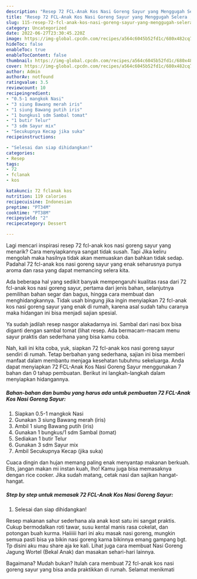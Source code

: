 ```yaml
---
description: "Resep 72 FCL-Anak Kos Nasi Goreng Sayur yang Menggugah Selera , Bikin Ngiler"
title: "Resep 72 FCL-Anak Kos Nasi Goreng Sayur yang Menggugah Selera , Bikin Ngiler"
slug: 115-resep-72-fcl-anak-kos-nasi-goreng-sayur-yang-menggugah-selera-bikin-ngiler
category: Uncategorized
date: 2022-06-27T23:30:45.220Z
image: https://img-global.cpcdn.com/recipes/a564c6045b52fd1c/680x482cq70/72-fcl-anak-kos-nasi-goreng-sayur-foto-resep-utama.jpg
hideToc: false
enableToc: true
enableTocContent: false
thumbnail: https://img-global.cpcdn.com/recipes/a564c6045b52fd1c/680x482cq70/72-fcl-anak-kos-nasi-goreng-sayur-foto-resep-utama.jpg
cover: https://img-global.cpcdn.com/recipes/a564c6045b52fd1c/680x482cq70/72-fcl-anak-kos-nasi-goreng-sayur-foto-resep-utama.jpg
author: Admin
authorAv: notfound
ratingvalue: 3.5
reviewcount: 10
recipeingredient:
- "0.5-1 mangkok Nasi"
- "3 siung Bawang merah iris"
- "1 siung Bawang putih iris"
- "1 bungkus1 sdm Sambal tomat"
- "1 butir Telur"
- "3 sdm Sayur mix"
- "Secukupnya Kecap jika suka"
recipeinstructions:

- "Selesai dan siap dihidangkan!"
categories:
- Resep
tags:
- 72
- fclanak
- kos

katakunci: 72 fclanak kos 
nutrition: 119 calories
recipecuisine: Indonesian
preptime: "PT34M"
cooktime: "PT38M"
recipeyield: "2"
recipecategory: Dessert

---
```



Lagi mencari inspirasi resep 72 fcl-anak kos nasi goreng sayur yang menarik? Cara menyiapkannya sangat tidak susah. Tapi Jika keliru mengolah maka hasilnya tidak akan memuaskan dan bahkan tidak sedap. Padahal 72 fcl-anak kos nasi goreng sayur yang enak seharusnya punya aroma dan rasa yang dapat memancing selera kita.


Ada beberapa hal yang sedikit banyak mempengaruhi kualitas rasa dari 72 fcl-anak kos nasi goreng sayur, pertama dari jenis bahan, selanjutnya pemilihan bahan segar dan bagus, hingga cara membuat dan menghidangkannya. Tidak usah bingung jika ingin menyiapkan 72 fcl-anak kos nasi goreng sayur yang enak di rumah, karena asal sudah tahu caranya maka hidangan ini bisa menjadi sajian spesial.

Ya sudah jadilah resep nasgor alakadarnya ini. Sambal dari nasi box bisa diganti dengan sambal tomat (lihat resep. Ada bermacam-macam menu sayur praktis dan sederhana yang bisa kamu coba.


Nah, kali ini kita coba, yuk, siapkan 72 fcl-anak kos nasi goreng sayur sendiri di rumah. Tetap berbahan yang sederhana, sajian ini bisa memberi manfaat dalam membantu menjaga kesehatan tubuhmu sekeluarga. Anda dapat menyiapkan 72 FCL-Anak Kos Nasi Goreng Sayur menggunakan 7 bahan dan 0 tahap pembuatan. Berikut ini langkah-langkah dalam menyiapkan hidangannya.

<!--inarticleads1-->

##### Bahan-bahan dan bumbu yang harus ada untuk pembuatan 72 FCL-Anak Kos Nasi Goreng Sayur:

1. Siapkan 0.5-1 mangkok Nasi
1. Gunakan 3 siung Bawang merah (iris)
1. Ambil 1 siung Bawang putih (iris)
1. Gunakan 1 bungkus/1 sdm Sambal (tomat)
1. Sediakan 1 butir Telur
1. Gunakan 3 sdm Sayur mix
1. Ambil Secukupnya Kecap (jika suka)


Cuaca dingin dan hujan memang paling enak menyantap makanan berkuah. Eits, jangan makan mi instan kuah, lho! Kamu juga bisa memasaknya dengan rice cooker. Jika sudah matang, cetak nasi dan sajikan hangat-hangat. 

<!--inarticleads2-->

##### Step by step untuk memasak 72 FCL-Anak Kos Nasi Goreng Sayur:


1. Selesai dan siap dihidangkan!

Resep makanan sahur sederhana ala anak kost satu ini sangat praktis. Cukup bermodalkan roti tawar, susu kental manis rasa cokelat, dan potongan buah kurma. Haiiiiii hari ini aku masak nasi goreng, mungkin semua pasti bisa ya bikin nasi goreng karna bikinnya emang gampang bgt. Tp disini aku mau share aja ke kali. Lihat juga cara membuat Nasi Goreng Jagung Wortel (Bekal Anak) dan masakan sehari-hari lainnya. 

Bagaimana? Mudah bukan? Itulah cara membuat 72 fcl-anak kos nasi goreng sayur yang bisa anda praktikkan di rumah. Selamat menikmati
